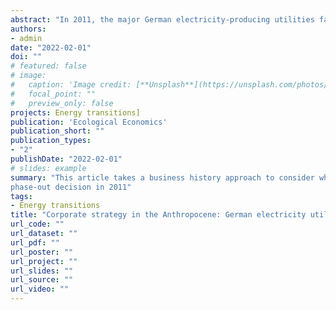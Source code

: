 ```yaml
---
abstract: "In 2011, the major German electricity-producing utilities faced an existential crisis: a sudden and unexpected volte-face on nuclear power regulation together with greatly increased competition from renewables and severe economic downturn in their core markets. The situation approximates, on a small scale, fears around what has been called “transition risk”: the danger to economies and financial systems posed by an abrupt transition away from fossil fuel energy production. This article takes a business history approach to consider what one case of a “sudden stop” looked like on the ground. How did the four major German electrical utilities react to a situation in which their operations, strategies, and balance sheets were suddenly thrown into disrepair? In the end, the utilities adopted widely varying strategies in attempts to adapt to changing circumstances. The reasons for and ways in which companies chose differing paths in response to similar external shocks can be instructive for thinking about cases where deep and rapid transformation is necessary and how scenarios with potential for transition risk might unfold at the firm level."
authors:
- admin
date: "2022-02-01"
doi: ""
# featured: false
# image:
#   caption: 'Image credit: [**Unsplash**](https://unsplash.com/photos/jdD8gXaTZsc)'
#   focal_point: ""
#   preview_only: false
projects: Energy transitions]
publication: 'Ecological Economics'
publication_short: ""
publication_types:
- "2"
publishDate: "2022-02-01"
# slides: example
summary: "This article takes a business history approach to consider what one case of a “sudden stop” looked like on the ground in the case of the sudden German nuclear 
phase-out decision in 2011"
tags:
- Energy transitions
title: "Corporate strategy in the Anthropocene: German electricity utilities and the nuclear sudden stop"
url_code: ""
url_dataset: ""
url_pdf: ""
url_poster: ""
url_project: ""
url_slides: ""
url_source: ""
url_video: ""
---
```



